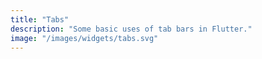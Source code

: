 ```yaml
---
title: "Tabs"
description: "Some basic uses of tab bars in Flutter."
image: "/images/widgets/tabs.svg"
---
```

